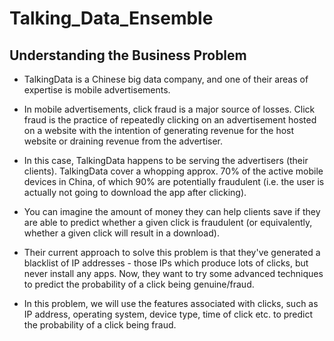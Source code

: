 # Talking_Data_Ensemble

## Understanding the Business Problem

* TalkingData is a Chinese big data company, and one of their areas of expertise is mobile advertisements.

* In mobile advertisements, click fraud is a major source of losses. Click fraud is the practice of repeatedly clicking on an advertisement hosted on a website with the intention of generating revenue for the host website or draining revenue from the advertiser.

* In this case, TalkingData happens to be serving the advertisers (their clients). TalkingData cover a whopping approx. 70% of the active mobile devices in China, of which 90% are potentially fraudulent (i.e. the user is actually not going to download the app after clicking).

* You can imagine the amount of money they can help clients save if they are able to predict whether a given click is fraudulent (or equivalently, whether a given click will result in a download).

* Their current approach to solve this problem is that they've generated a blacklist of IP addresses - those IPs which produce lots of clicks, but never install any apps. Now, they want to try some advanced techniques to predict the probability of a click being genuine/fraud.

* In this problem, we will use the features associated with clicks, such as IP address, operating system, device type, time of click etc. to predict the probability of a click being fraud.
